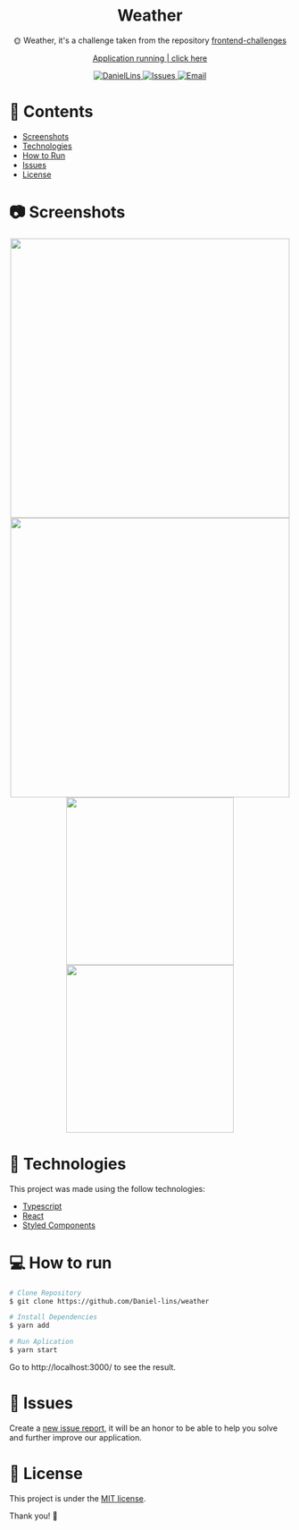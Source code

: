 
<h1 align="center"> Weather </h1>
<p align="center">  🌞 Weather, it's a challenge taken from the repository <a href="https://github.com/felipefialho/frontend-challenges">frontend-challenges</a> </p>
<p> </p> 
<p align="center" ><a  href="https://weather-app-rho-seven.vercel.app/" > Application running | click here </a>  </p>
<p align="center">
   <a href="https://www.linkedin.com/in/daniel-lins-/">
      <img alt="DanielLins" src="https://img.shields.io/badge/-DanielLi-5965e0?style=flat&logo=Linkedin&logoColor=white" />
      <img alt="Issues" src="https://img.shields.io/github/issues/daniel-lins/weather?color=%235965E0">
  <a href="Dlins300@gmail.com">
   <img alt="Email" src="https://img.shields.io/badge/-dlins300%40gmail.com-%23525DCB" />
  </a>
</p>

# 📌 Contents

* [Screenshots](#camera-screenshot)
* [Technologies](#rocket-technologies)
* [How to Run](#computer-how-to-run)
* [Issues](#bug-issues)
* [License](#page_facing_up-license)



# :camera: Screenshots
<div align="center">
   <img src="https://user-images.githubusercontent.com/71731815/156864623-b7c767cd-eed6-41af-90bf-c09f3db7d1c2.png"  width="500px" />
   <img src="https://user-images.githubusercontent.com/71731815/156864659-3476f2a3-6bd1-4b71-a8fa-958bebe16980.png" width="500px" />
  <img src="https://user-images.githubusercontent.com/71731815/156864704-f017ef64-e2ed-4628-8b96-330fc3a3da43.png" width="300px"  />
  <img src="https://user-images.githubusercontent.com/71731815/156864758-50414316-1930-47f4-95b4-735d2151d907.png" width="300px"  />
  
 
  
</div>

# :rocket: Technologies
This project was made using the follow technologies:
* [Typescript](https://www.typescriptlang.org/)      
* [React](https://reactjs.org/)      
* [Styled Components](https://styled-components.com/)

# :computer: How to run

```bash
# Clone Repository
$ git clone https://github.com/Daniel-lins/weather
```

```bash
# Install Dependencies
$ yarn add

# Run Aplication
$ yarn start
```
Go to http://localhost:3000/ to see the result.

# :bug: Issues

Create a <a href="https://github.com/daniel-lins/weather/issues">new issue report</a>, it will be an honor to be able to help you solve and further improve our application.

# :page_facing_up: License

This project is under the [MIT license](./LICENSE).

Thank you! 🌠
